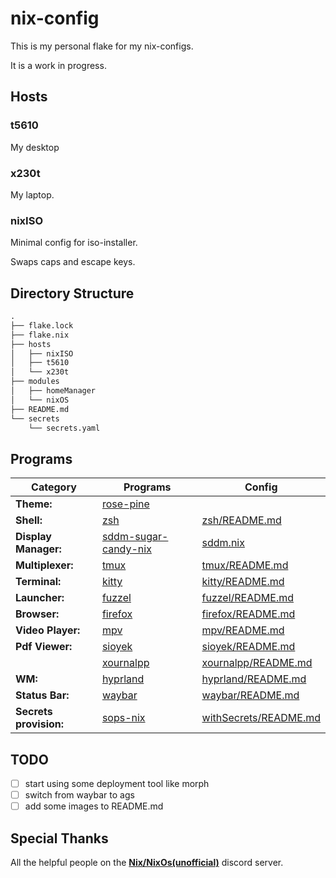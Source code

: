 # nix-config

This is my personal flake for my nix-configs.

It is a work in progress.

## Hosts

### t5610

My desktop

### x230t

My laptop.

### nixISO

Minimal config for iso-installer.

Swaps caps and escape keys.

## Directory Structure

```txt
.
├── flake.lock
├── flake.nix
├── hosts
│   ├── nixISO
│   ├── t5610
│   └── x230t
├── modules
│   ├── homeManager
│   └── nixOS
├── README.md
└── secrets
    └── secrets.yaml
```

## Programs

| Category               | Programs                                                                       | Config                                                          |
| ---------------------- | ------------------------------------------------------------------------------ | --------------------------------------------------------------- |
| **Theme:**             | [rose-pine](https://rosepinetheme.com)                                         |                                                                 |
| **Shell:**             | [zsh](https://www.zsh.org)                                                     | [zsh/README.md](./modules/homeManager/zsh/README.md)            |
| **Display Manager:**   | [sddm-sugar-candy-nix](https://gitlab.com/Zhaith-Izaliel/sddm-sugar-candy-nix) | [sddm.nix](./modules/nixOS/sddm.nix)                            |
| **Multiplexer:**       | [tmux](https://github.com/tmux/tmux)                                           | [tmux/README.md](./modules/homeManager/tmux/README.md)          |
| **Terminal:**          | [kitty](https://github.com/kovidgoyal/kitty)                                   | [kitty/README.md](./modules/homeManager/kitty/README.md)        |
| **Launcher:**          | [fuzzel](https://codeberg.org/dnkl/fuzzel)                                     | [fuzzel/README.md](./modules/homeManager/fuzzel/README.md)      |
| **Browser:**           | [firefox](https://firefox-source-docs.mozilla.org/contributing/index.html)     | [firefox/README.md](./modules/homeManager/firefox/README.md)    |
| **Video Player:**      | [mpv](https://mpv.io/)                                                         | [mpv/README.md](./modules/homeManager/mpv/README.md)            |
| **Pdf Viewer:**        | [sioyek](https://sioyek.info)                                                  | [sioyek/README.md](./modules/homeManager/sioyek/README.md)      |
|                        | [xournalpp](https://github.com/xournalpp/xournalpp)                            | [xournalpp/README.md](.modules/homeManager/xournalpp/README.md) |
| **WM:**                | [hyprland](https://github.com/hyprwm/Hyprland)                                 | [hyprland/README.md](./modules/homeManager/hyprland/README.md)  |
| **Status Bar:**        | [waybar](https://github.com/Alexays/Waybar)                                    | [waybar/README.md](./modules/homeManager/waybar/README.md)      |
| **Secrets provision:** | [sops-nix](https://github.com/Mic92/sops-nix)                                  | [withSecrets/README.md](./modules/nixOS/withSecrets/README.md)  |

## TODO

- [ ] start using some deployment tool like morph
- [ ] switch from waybar to ags
- [ ] add some images to README.md

## Special Thanks

All the helpful people on the [**Nix/NixOs(unofficial)**](https://discord.gg/JQTUJdmG) discord server.
